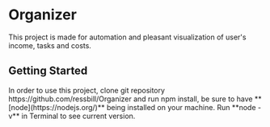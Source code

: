 # Organizer

This project is made for automation and pleasant visualization of user's income, tasks and costs.
<h2> Getting Started</h2>
In order to use this project, clone  git repository https://github.com/ressbill/Organizer and run npm install,
be sure to  have **[node](https://nodejs.org/)** being installed on your machine. Run **node -v** in Terminal to see current version.</p>
